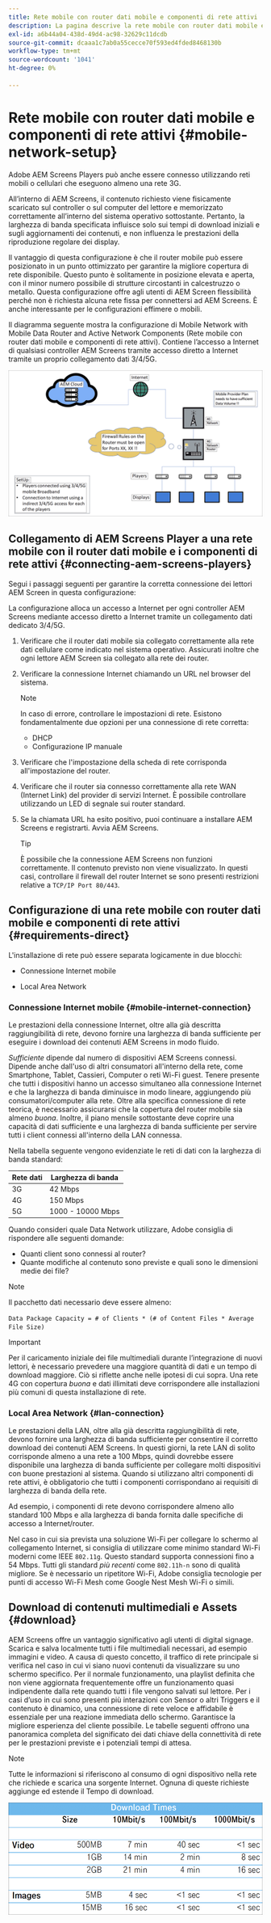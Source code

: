 ```yaml
---
title: Rete mobile con router dati mobile e componenti di rete attivi
description: La pagina descrive la rete mobile con router dati mobile e componenti di rete attivi
exl-id: a6b44a04-438d-49d4-ac98-32629c11dcdb
source-git-commit: dcaaa1c7ab0a55cecce70f593ed4fded8468130b
workflow-type: tm+mt
source-wordcount: '1041'
ht-degree: 0%

---
```


# Rete mobile con router dati mobile e componenti di rete attivi {#mobile-network-setup}

Adobe AEM Screens Players può anche essere connesso utilizzando reti mobili o cellulari che eseguono almeno una rete 3G.

All’interno di AEM Screens, il contenuto richiesto viene fisicamente scaricato sul controller o sul computer del lettore e memorizzato correttamente all’interno del sistema operativo sottostante. Pertanto, la larghezza di banda specificata influisce solo sui tempi di download iniziali e sugli aggiornamenti dei contenuti, e non influenza le prestazioni della riproduzione regolare dei display.

Il vantaggio di questa configurazione è che il router mobile può essere posizionato in un punto ottimizzato per garantire la migliore copertura di rete disponibile. Questo punto è solitamente in posizione elevata e aperta, con il minor numero possibile di strutture circostanti in calcestruzzo o metallo.
Questa configurazione offre agli utenti di AEM Screen flessibilità perché non è richiesta alcuna rete fissa per connettersi ad AEM Screens. È anche interessante per le configurazioni effimere o mobili.

Il diagramma seguente mostra la configurazione di Mobile Network with Mobile Data Router and Active Network Components (Rete mobile con router dati mobile e componenti di rete attivi). Contiene l’accesso a Internet di qualsiasi controller AEM Screens tramite accesso diretto a Internet tramite un proprio collegamento dati 3/4/5G.

![](/help/using/assets/mobile-network-1.png)

## Collegamento di AEM Screens Player a una rete mobile con il router dati mobile e i componenti di rete attivi {#connecting-aem-screens-players}

Segui i passaggi seguenti per garantire la corretta connessione dei lettori AEM Screen in questa configurazione:

La configurazione alloca un accesso a Internet per ogni controller AEM Screens mediante accesso diretto a Internet tramite un collegamento dati dedicato 3/4/5G.

1. Verificare che il router dati mobile sia collegato correttamente alla rete dati cellulare come indicato nel sistema operativo. Assicurati inoltre che ogni lettore AEM Screen sia collegato alla rete dei router.
1. Verificare la connessione Internet chiamando un URL nel browser del sistema.

   >[!NOTE]
   >In caso di errore, controllare le impostazioni di rete. Esistono fondamentalmente due opzioni per una connessione di rete corretta:
   >* DHCP
   >* Configurazione IP manuale

1. Verificare che l&#39;impostazione della scheda di rete corrisponda all&#39;impostazione del router.

1. Verificare che il router sia connesso correttamente alla rete WAN (Internet Link) del provider di servizi Internet. È possibile controllare utilizzando un LED di segnale sui router standard.
1. Se la chiamata URL ha esito positivo, puoi continuare a installare AEM Screens e registrarti. Avvia AEM Screens.

   >[!TIP]
   >È possibile che la connessione AEM Screens non funzioni correttamente. Il contenuto previsto non viene visualizzato. In questi casi, controllare il firewall del router Internet se sono presenti restrizioni relative a `TCP/IP Port 80/443`.


## Configurazione di una rete mobile con router dati mobile e componenti di rete attivi {#requirements-direct}

L&#39;installazione di rete può essere separata logicamente in due blocchi:

* Connessione Internet mobile

* Local Area Network

### Connessione Internet mobile {#mobile-internet-connection}

Le prestazioni della connessione Internet, oltre alla già descritta raggiungibilità di rete, devono fornire una larghezza di banda sufficiente per eseguire i download dei contenuti AEM Screens in modo fluido.

*Sufficiente* dipende dal numero di dispositivi AEM Screens connessi. Dipende anche dall&#39;uso di altri consumatori all&#39;interno della rete, come Smartphone, Tablet, Cassieri, Computer o reti Wi-Fi guest.
Tenere presente che tutti i dispositivi hanno un accesso simultaneo alla connessione Internet e che la larghezza di banda diminuisce in modo lineare, aggiungendo più consumatori/computer alla rete.
Oltre alla specifica connessione di rete teorica, è necessario assicurarsi che la copertura del router mobile sia almeno *buona*. Inoltre, il piano mensile sottostante deve coprire una capacità di dati sufficiente e una larghezza di banda sufficiente per servire tutti i client connessi all&#39;interno della LAN connessa.

Nella tabella seguente vengono evidenziate le reti di dati con la larghezza di banda standard:

| Rete dati | Larghezza di banda |
|--- |--- |
| 3G | 42 Mbps |
| 4G | 150 Mbps |
| 5G | 1000 - 10000 Mbps |

Quando consideri quale Data Network utilizzare, Adobe consiglia di rispondere alle seguenti domande:

* Quanti client sono connessi al router?
* Quante modifiche al contenuto sono previste e quali sono le dimensioni medie dei file?

>[!NOTE]
>
>Il pacchetto dati necessario deve essere almeno:
>
>`Data Package Capacity = # of Clients * (# of Content Files * Average File Size)`

>[!IMPORTANT]
>
>Per il caricamento iniziale dei file multimediali durante l’integrazione di nuovi lettori, è necessario prevedere una maggiore quantità di dati e un tempo di download maggiore. Ciò si riflette anche nelle ipotesi di cui sopra. Una rete 4G con copertura *buona* e dati illimitati deve corrispondere alle installazioni più comuni di questa installazione di rete.


### Local Area Network {#lan-connection}

Le prestazioni della LAN, oltre alla già descritta raggiungibilità di rete, devono fornire una larghezza di banda sufficiente per consentire il corretto download dei contenuti AEM Screens. In questi giorni, la rete LAN di solito corrisponde almeno a una rete a 100 Mbps, quindi dovrebbe essere disponibile una larghezza di banda sufficiente per collegare molti dispositivi con buone prestazioni al sistema. Quando si utilizzano altri componenti di rete attivi, è obbligatorio che tutti i componenti corrispondano ai requisiti di larghezza di banda della rete.

Ad esempio, i componenti di rete devono corrispondere almeno allo standard 100 Mbps e alla larghezza di banda fornita dalle specifiche di accesso a Internet/router.

Nel caso in cui sia prevista una soluzione Wi-Fi per collegare lo schermo al collegamento Internet, si consiglia di utilizzare come minimo standard Wi-Fi moderni come IEEE `802.11g`. Questo standard supporta connessioni fino a 54 Mbps. Tutti gli standard *più recenti* come `802.11h-n` sono di qualità migliore. Se è necessario un ripetitore Wi-Fi, Adobe consiglia tecnologie per punti di accesso Wi-Fi Mesh come Google Nest Mesh Wi-Fi o simili.

## Download di contenuti multimediali e Assets {#download}

AEM Screens offre un vantaggio significativo agli utenti di digital signage. Scarica e salva localmente tutti i file multimediali necessari, ad esempio immagini e video. A causa di questo concetto, il traffico di rete principale si verifica nel caso in cui vi siano nuovi contenuti da visualizzare su uno schermo specifico.
Per il normale funzionamento, una playlist definita che non viene aggiornata frequentemente offre un funzionamento quasi indipendente dalla rete quando tutti i file vengono salvati sul lettore.
Per i casi d’uso in cui sono presenti più interazioni con Sensor o altri Triggers e il contenuto è dinamico, una connessione di rete veloce e affidabile è essenziale per una reazione immediata dello schermo. Garantisce la migliore esperienza del cliente possibile.
Le tabelle seguenti offrono una panoramica completa del significato dei dati chiave della connettività di rete per le prestazioni previste e i potenziali tempi di attesa.

>[!NOTE]
>
>Tutte le informazioni si riferiscono al consumo di ogni dispositivo nella rete che richiede e scarica una sorgente Internet. Ognuna di queste richieste aggiunge ed estende il Tempo di download.

![](/help/using/assets/mobile-router-download.png)
